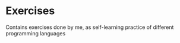 # Exercises
Contains exercises done by me, as self-learning practice of different programming languages
